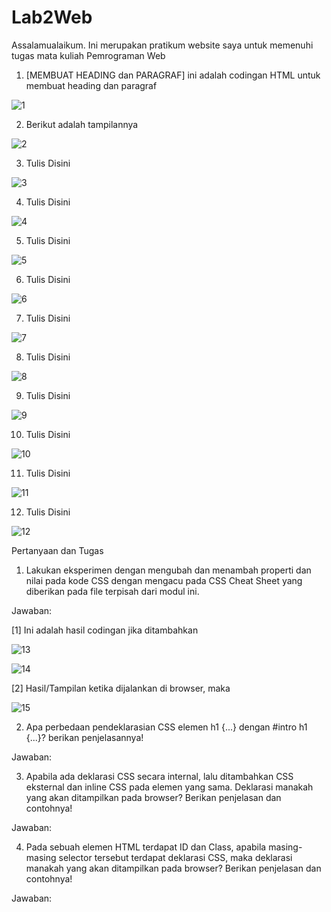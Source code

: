 # Lab2Web
Assalamualaikum. Ini merupakan pratikum website saya untuk memenuhi tugas mata kuliah Pemrograman Web

1. [MEMBUAT HEADING dan PARAGRAF] ini adalah codingan HTML untuk membuat heading dan paragraf

![1](https://user-images.githubusercontent.com/59683573/113685444-77228300-96f0-11eb-84c4-22922495f12b.png)

2. Berikut adalah tampilannya

![2](https://user-images.githubusercontent.com/59683573/113685727-be107880-96f0-11eb-91ba-233245e3dff8.png)

3. Tulis Disini

![3](https://user-images.githubusercontent.com/59683573/113685993-ffa12380-96f0-11eb-994a-413ba37c9e2e.png)

4. Tulis Disini

![4](https://user-images.githubusercontent.com/59683573/113686042-0def3f80-96f1-11eb-9d0f-a1a0ad2876a5.png)

5. Tulis Disini

![5](https://user-images.githubusercontent.com/59683573/113686204-35460c80-96f1-11eb-94b8-d299e38506d9.png)

6. Tulis Disini

![6](https://user-images.githubusercontent.com/59683573/113686336-5a3a7f80-96f1-11eb-870a-5ef60a5259a0.png)

7. Tulis Disini

![7](https://user-images.githubusercontent.com/59683573/113686536-8eae3b80-96f1-11eb-8e26-5dd48bdfd3be.png)

8. Tulis Disini

![8](https://user-images.githubusercontent.com/59683573/113686607-a259a200-96f1-11eb-83b1-164d77200b16.png)

9. Tulis Disini

![9](https://user-images.githubusercontent.com/59683573/113686726-c5845180-96f1-11eb-8119-09b602f2970d.png)

10. Tulis Disini

![10](https://user-images.githubusercontent.com/59683573/113686877-f06ea580-96f1-11eb-9e73-efebf7912eeb.png)

11. Tulis Disini

![11](https://user-images.githubusercontent.com/59683573/113686939-00868500-96f2-11eb-964b-4b080ff0ca36.png)

12. Tulis Disini

![12](https://user-images.githubusercontent.com/59683573/113687121-362b6e00-96f2-11eb-86a5-6df00ac0be8d.png)

Pertanyaan dan Tugas
1. Lakukan eksperimen dengan mengubah dan menambah properti dan nilai pada kode CSS dengan mengacu pada CSS Cheat Sheet yang diberikan pada file terpisah dari modul ini.

Jawaban:

[1] Ini adalah hasil codingan jika ditambahkan

![13](https://user-images.githubusercontent.com/59683573/113704690-ad6afd00-9706-11eb-821a-2152f04b1e36.png)

![14](https://user-images.githubusercontent.com/59683573/113704720-b9ef5580-9706-11eb-8aa0-977ba3ba98aa.png)

[2] Hasil/Tampilan ketika dijalankan di browser, maka

![15](https://user-images.githubusercontent.com/59683573/113704835-de4b3200-9706-11eb-83fd-44729d271b45.png)


2. Apa perbedaan pendeklarasian CSS elemen h1 {...} dengan #intro h1 {...}? berikan penjelasannya!

Jawaban:

3. Apabila ada deklarasi CSS secara internal, lalu ditambahkan CSS eksternal dan inline CSS pada elemen yang sama. Deklarasi manakah yang akan ditampilkan pada browser? Berikan penjelasan dan contohnya!

Jawaban:

4. Pada sebuah elemen HTML terdapat ID dan Class, apabila masing-masing selector tersebut
terdapat deklarasi CSS, maka deklarasi manakah yang akan ditampilkan pada browser?
Berikan penjelasan dan contohnya!

Jawaban:
